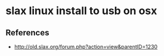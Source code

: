 # slax linux install to usb on osx

## References
* http://old.slax.org/forum.php?action=view&parentID=1230
